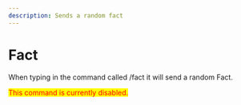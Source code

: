 ```yaml
---
description: Sends a random fact
---
```


# Fact

When typing in the command called /fact it will send a random Fact. 

<mark style="color:red;">This command is currently disabled.</mark>
